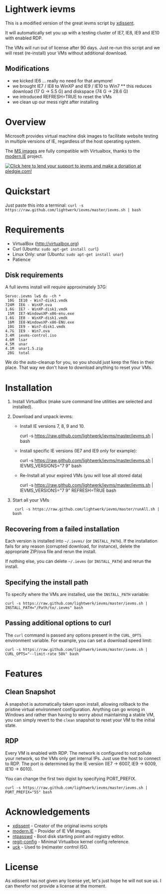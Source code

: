 Lightwerk ievms
===============

This is a modified version of the great ievms script by [xdissent](https://github.com/xdissent/ievms).

It will automatically set you up with a testing cluster of IE7, IE8, IE9 and IE10 with enabled RDP.

The VMs will run out of license after 90 days. Just re-run this script and we will reset (re-install) your VMs without additional download.

Modifications
-------------
* we kicked IE6 ... really no need for that anymore!
* we brought IE7 / IE8 to WinXP and IE9 / IE10 to Win7
** this reduces download (17 G -> 5.5 G) and diskspace (74 G -> 28.6 G)
* we introduced REFRESH=TRUE to reset the VMs
* we clean up our mess right after installing

Overview
========

Microsoft provides virtual machine disk images to facilitate website testing in multiple versions of IE, regardless of the host operating system. 

The [MS images](http://www.modern.ie/virtualization-tools) are fully compatible with Virtualbox, thanks to the [modern.IE](http://modern.IE) project.

[![Click here to lend your support to ievms and make a donation at pledgie.com!](http://pledgie.com/campaigns/15995.png?skin_name=chrome)](http://pledgie.com/campaigns/15995)


Quickstart
==========

Just paste this into a terminal: `curl -s https://raw.github.com/lightwerk/ievms/master/ievms.sh | bash`


Requirements
============

* VirtualBox (http://virtualbox.org)
* Curl (Ubuntu: `sudo apt-get install curl`)
* Linux Only: unar (Ubuntu: `sudo apt-get install unar`)
* Patience


Disk requirements
-----------------

A full ievms install will require approximately 37G:

    Servo:.ievms lw$ du -ch *
     10G  IE10 - Win7-disk1.vmdk
    724M  IE6 - WinXP.ova
    1.6G  IE7 - WinXP-disk1.vmdk
     15M  IE7-WindowsXP-x86-enu.exe
    1.6G  IE8 - WinXP-disk1.vmdk
     16M  IE8-WindowsXP-x86-ENU.exe
     10G  IE9 - Win7-disk1.vmdk
    4.7G  IE9 - Win7.ova
    3.4M  ievms-control.iso
    4.6M  lsar
    4.5M  unar
    4.1M  unar1.5.zip
     28G  total
   
We do the auto-cleanup for you, so you should just keep the files in their place. That way we don't have to download anything to reset your VMs.


Installation
============

1. Install VirtualBox (make sure command line utilities are selected and installed).

2. Download and unpack ievms:

   * Install IE versions 7, 8, 9 and 10.

        curl -s https://raw.github.com/lightwerk/ievms/master/ievms.sh | bash

   * Install specific IE versions (IE7 and IE9 only for example):

        curl -s https://raw.github.com/lightwerk/ievms/master/ievms.sh | IEVMS_VERSIONS="7 9" bash

    * Re-Install all your expired VMs (you will lose all stored data)

        curl -s https://raw.github.com/lightwerk/ievms/master/ievms.sh | IEVMS_VERSIONS="7 9" REFRESH=TRUE bash

3. Start all your VMs

        curl -s https://raw.github.com/lightwerk/ievms/master/runAll.sh | bash


Recovering from a failed installation
-------------------------------------

Each version is installed into `~/.ievms/` (or `INSTALL_PATH`). If the installation fails
for any reason (corrupted download, for instance), delete the appropriate ZIP/ova file
and rerun the install.

If nothing else, you can delete `~/.ievms` (or `INSTALL_PATH`) and rerun the install.


Specifying the install path
---------------------------

To specify where the VMs are installed, use the `INSTALL_PATH` variable:

    curl -s https://raw.github.com/lightwerk/ievms/master/ievms.sh | INSTALL_PATH="/Path/to/.ievms" bash


Passing additional options to curl
----------------------------------

The `curl` command is passed any options present in the `CURL_OPTS` 
environment variable. For example, you can set a download speed limit:

    curl -s https://raw.github.com/lightwerk/ievms/master/ievms.sh | CURL_OPTS="--limit-rate 50k" bash


Features
========

Clean Snapshot
--------------

A snapshot is automatically taken upon install, allowing rollback to the
pristine virtual environment configuration. Anything can go wrong in 
Windows and rather than having to worry about maintaining a stable VM,
you can simply revert to the `clean` snapshot to reset your VM to the
initial state.


RDP
---

Every VM is enabled with RDP. The network is configured to not pollute your network, so the VMs only get internal IPs. Just use the host to connect 
to RDP. The port is determined by the IE version (IE7 -> 6007, IE9 -> 6009, IE10 -> 6010).

You can change the first two digist by specifying PORT_PREFIX. 

    curl -s https://raw.github.com/lightwerk/ievms/master/ievms.sh | PORT_PREFIX="55" bash

Acknowledgements
================

* [xdissent](https://github.com/xdissent/ievms) - Creator of the original ievms scripts
* [modern.IE](http://modern.ie) - Provider of IE VM images.
* [ntpasswd](http://pogostick.net/~pnh/ntpasswd/) - Boot disk starting point
and registry editor.
* [regit-config](https://github.com/regit/regit-config) - Minimal Virtualbox
kernel config reference.
* [uck](http://sourceforge.net/projects/uck/) - Used to (re)master control ISO.

License
=======

As xdissent has not given any license yet, let's just hope he will not sue us. I can therefor not provide a license at the moment.
